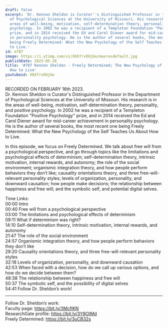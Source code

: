 ```yaml
---
draft: false
excerpt: 'Dr. Kennon Sheldon is Curator''s Distinguished Professor in the Department
  of Psychological Sciences at the University of Missouri. His research is in the
  areas of well-being, motivation, self-determination theory, personality, and positive
  psychology. In 2002 he was a recipient of a Templeton Foundation "Positive Psychology"
  prize, and in 2014 received the Ed and Carol Diener award for mid-career achievement
  in personality psychology. He is the author of several books, the most recent one
  being Freely Determined: What the New Psychology of the Self Teaches Us About How
  to Live.'
id: e787
image: https://i.ytimg.com/vi/Xb5frvOUjGo/maxresdefault.jpg
publishDate: 2023-05-26
title: '#787 Kennon Sheldon - Freely Determined; The New Psychology of the Self, and
  How to Live'
youtubeid: Xb5frvOUjGo
---
```

RECORDED ON FEBRUARY 16th 2023.  
Dr. Kennon Sheldon is Curator's Distinguished Professor in the Department of Psychological Sciences at the University of Missouri. His research is in the areas of well-being, motivation, self-determination theory, personality, and positive psychology. In 2002 he was a recipient of a Templeton Foundation "Positive Psychology" prize, and in 2014 received the Ed and Carol Diener award for mid-career achievement in personality psychology. He is the author of several books, the most recent one being Freely Determined: What the New Psychology of the Self Teaches Us About How to Live.

In this episode, we focus on Freely Determined. We talk about free will from a psychological perspective, and go through topics like the limitations and psychological effects of determinism; self-determination theory, intrinsic motivation, internal rewards, and autonomy; the role of the social environment; organismic integration theory, and how people perform behaviors they don’t like; causality orientations theory, and three free-will-relevant personality styles; levels of organization, personality, and downward causation; how people make decisions; the relationship between happiness and free will; and the symbolic self, and potential digital selves.


Time Links:  
00:00 Intro  
00:40  Free will from a psychological perspective  
03:00  The limitations and psychological effects of determinism  
09:11  What if determinism was right?  
14:10  Self-determination theory, intrinsic motivation, internal rewards, and autonomy  
21:47  The role of the social environment  
24:57  Organismic integration theory, and how people perform behaviors they don’t like  
29:20  Causality orientations theory, and three free-will-relevant personality styles  
32:18  Levels of organization, personality, and downward causation  
42:53  When faced with a decision, how do we call up various options, and how do we decide between them?  
48:38  The relationship between happiness and free will  
50:37  The symbolic self, and the possibility of digital selves  
54:41  Follow Dr. Sheldon’s work!

---

Follow Dr. Sheldon’s work:  
Faculty page: https://bit.ly/3McflKN  
ResearchGate profile: https://bit.ly/3Y8OIMd  
Freely Determined: https://bit.ly/3uCB32s
